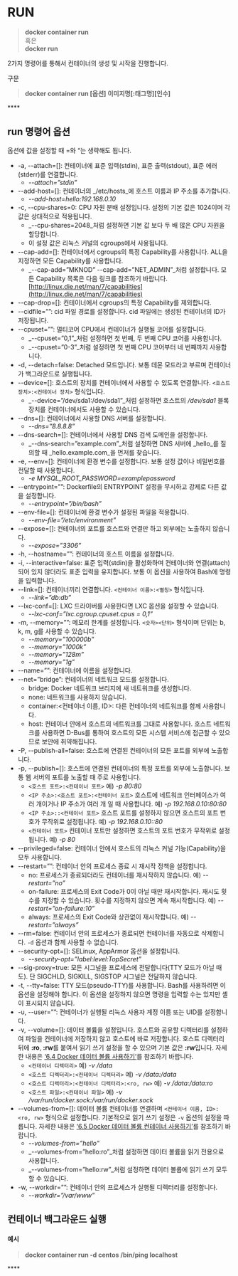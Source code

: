 # RUN

> **docker container run**   
> 혹은  
> **docker run**

2가지 명령어를 통해서 컨테이너의 생성 및 시작을 진행합니다. 

구문

> **docker container run \[옵션\] 이미지명\[:태그명\]\[인수\]**

\*\*\*\*

## run 명령어 옵션

옵션에 값을 설정할 때 =와 “는 생략해도 됩니다.

* -a, --attach=\[\]: 컨테이너에 표준 입력\(stdin\), 표준 출력\(stdout\), 표준 에러\(stderr\)를 연결합니다.
  * _--attach=”stdin”_
* --add-host=\[\]: 컨테이너의 _/etc/hosts_에 호스트 이름과 IP 주소를 추가합니다.
  * _--add-host=hello:192.168.0.10_
* -c, --cpu-shares=0: CPU 자원 분배 설정입니다. 설정의 기본 값은 1024이며 각 값은 상대적으로 적용됩니다.
  * _--cpu-shares=2048_처럼 설정하면 기본 값 보다 두 배 많은 CPU 자원을 할당합니다.
  * 이 설정 값은 리눅스 커널의 cgroups에서 사용됩니다.
* --cap-add=\[\]: 컨테이너에서 cgroups의 특정 Capability를 사용합니다. ALL을 지정하면 모든 Capability를 사용합니다.
  * _--cap-add=”MKNOD” --cap-add=”NET\_ADMIN”_처럼 설정합니다. 모든 Capability 목록은 다음 링크를 참조하기 바랍니다. [http://linux.die.net/man/7/capabilities](http://linux.die.net/man/7/capabilities)
* --cap-drop=\[\]: 컨테이너에서 cgroups의 특정 Capability를 제외합니다.
* --cidfile=””: cid 파일 경로를 설정합니다. cid 파일에는 생성된 컨테이너의 ID가 저장됩니다.
* --cpuset=””: 멀티코어 CPU에서 컨테이너가 실행될 코어를 설정합니다.
  * _--cpuset=”0,1”_처럼 설정하면 첫 번째, 두 번째 CPU 코어를 사용합니다.
  * _--cpuset=”0-3”_처럼 설정하면 첫 번째 CPU 코어부터 네 번째까지 사용합니다.
* -d, --detach=false: Detached 모드입니다. 보통 데몬 모드라고 부르며 컨테이너가 백그라운드로 실행됩니다.
* --device=\[\]: 호스트의 장치를 컨테이너에서 사용할 수 있도록 연결합니다. `<호스트 장치>:<컨테이너 장치>` 형식입니다.
  * _--device=”/dev/sda1:/dev/sda1”_처럼 설정하면 호스트의 _/dev/sda1_ 블록 장치를 컨테이너에서도 사용할 수 있습니다.
* --dns=\[\]: 컨테이너에서 사용할 DNS 서버를 설정합니다.
  * _--dns=”8.8.8.8”_
* --dns-search=\[\]: 컨테이너에서 사용할 DNS 검색 도메인을 설정합니다.
  * _--dns-search=”example.com”_처럼 설정하면 DNS 서버에 _hello_를 질의할 때 _hello.example.com_을 먼저를 찾습니다.
* -e, --env=\[\]: 컨테이너에 환경 변수를 설정합니다. 보통 설정 값이나 비밀번호를 전달할 때 사용합니다.
  * _-e MYSQL\_ROOT\_PASSWORD=examplepassword_
* --entrypoint=””: Dockerfile의 ENTRYPOINT 설정을 무시하고 강제로 다른 값을 설정합니다.
  * _--entrypoint=”/bin/bash”_
* --env-file=\[\]: 컨테이너에 환경 변수가 설정된 파일을 적용합니다.
  * _--env-file=”/etc/environment”_
* --expose=\[\]: 컨테이너의 포트를 호스트와 연결만 하고 외부에는 노출하지 않습니다.
  * _--expose=”3306”_
* -h, --hostname=””: 컨테이너의 호스트 이름을 설정합니다.
* -i, --interactive=false: 표준 입력\(stdin\)을 활성화하며 컨테이너와 연결\(attach\)되어 있지 않더라도 표준 입력을 유지합니다. 보통 이 옵션을 사용하여 Bash에 명령을 입력합니다.
* --link=\[\]: 컨테이너끼리 연결합니다. `<컨테이너 이름>:<별칭>` 형식입니다.
  * _--link=”db:db”_
* --lxc-conf=\[\]: LXC 드라이버를 사용한다면 LXC 옵션을 설정할 수 있습니다.
  * _--lxc-conf=”lxc.cgroup.cpuset.cpus = 0,1”_
* -m, --memory=””: 메모리 한계를 설정합니다. `<숫자><단위>` 형식이며 단위는 b, k, m, g를 사용할 수 있습니다.
  * _--memory=”100000b”_
  * _--memory=”1000k”_
  * _--memory=”128m”_
  * _--memory=”1g”_
* --name=””: 컨테이너에 이름을 설정합니다.
* --net=”bridge”: 컨테이너의 네트워크 모드를 설정합니다.
  * bridge: Docker 네트워크 브리지에 새 네트워크를 생성합니다.
  * none: 네트워크를 사용하지 않습니다.
  * container:&lt;컨테이너 이름, ID&gt;: 다른 컨테이너의 네트워크를 함께 사용합니다.
  * host: 컨테이너 안에서 호스트의 네트워크를 그대로 사용합니다. 호스트 네트워크를 사용하면 D-Bus를 통하여 호스트의 모든 시스템 서비스에 접근할 수 있으므로 보안에 취약해집니다.
* -P, --publish-all=false: 호스트에 연결된 컨테이너의 모든 포트를 외부에 노출합니다.
* -p, --publish=\[\]: 호스트에 연결된 컨테이너의 특정 포트를 외부에 노출합니다. 보통 웹 서버의 포트를 노출할 때 주로 사용합니다.
  * `<호스트 포트>:<컨테이너 포트>` 예\) _-p 80:80_
  * `<IP 주소>:<호스트 포트>:<컨테이너 포트>` 호스트에 네트워크 인터페이스가 여러 개이거나 IP 주소가 여러 개 일 때 사용합니다. 예\) _-p 192.168.0.10:80:80_
  * `<IP 주소>::<컨테이너 포트>` 호스트 포트를 설정하지 않으면 호스트의 포트 번호가 무작위로 설정됩니다. 예\) _-p 192.168.0.10::80_
  * `<컨테이너 포트>` 컨테이너 포트만 설정하면 호스트의 포트 번호가 무작위로 설정됩니다. 예\) _-p 80_
* --privileged=false: 컨테이너 안에서 호스트의 리눅스 커널 기능\(Capability\)을 모두 사용합니다.
* --restart=””: 컨테이너 안의 프로세스 종료 시 재시작 정책을 설정합니다.
  * no: 프로세스가 종료되더라도 컨테이너를 재시작하지 않습니다. 예\) _--restart=”no”_
  * on-failure: 프로세스의 Exit Code가 0이 아닐 때만 재시작합니다. 재시도 횟수를 지정할 수 있습니다. 횟수를 지정하지 않으면 계속 재시작합니다. 예\) _--restart=”on-failure:10”_
  * always: 프로세스의 Exit Code와 상관없이 재시작합니다. 예\) _--restart=”always”_
* --rm=false: 컨테이너 안의 프로세스가 종료되면 컨테이너를 자동으로 삭제합니다. `-d` 옵션과 함께 사용할 수 없습니다.
* --security-opt=\[\]: SELinux, AppArmor 옵션을 설정합니다.
  * _--security-opt=”label:level:TopSecret”_
* --sig-proxy=true: 모든 시그널을 프로세스에 전달합니다\(TTY 모드가 아닐 때도\). 단 SIGCHLD, SIGKILL, SIGSTOP 시그널은 전달하지 않습니다.
* -t, --tty=false: TTY 모드\(pseudo-TTY\)를 사용합니다. Bash를 사용하려면 이 옵션을 설정해야 합니다. 이 옵션을 설정하지 않으면 명령을 입력할 수는 있지만 셸이 표시되지 않습니다.
* -u, --user=””: 컨테이너가 실행될 리눅스 사용자 계정 이름 또는 UID를 설정합니다.
* -v, --volume=\[\]: 데이터 볼륨을 설정입니다. 호스트와 공유할 디렉터리를 설정하여 파일을 컨테이너에 저장하지 않고 호스트에 바로 저장합니다. 호스트 디렉터리 뒤에 **:ro**, **:rw**를 붙여서 읽기 쓰기 설정을 할 수 있으며 기본 값은 **:rw**입니다. 자세한 내용은 [‘6.4 Docker 데이터 볼륨 사용하기’](http://pyrasis.com/book/DockerForTheReallyImpatient/Chapter06/04)를 참조하기 바랍니다.
  * `<컨테이너 디렉터리>` 예\) _-v /data_
  * `<호스트 디렉터리>:<컨테이너 디렉터리>` 예\) _-v /data:/data_
  * `<호스트 디렉터리>:<컨테이너 디렉터리>:<ro, rw>` 예\) _-v /data:/data:ro_
  * `<호스트 파일>:<컨테이너 파일>` 예\) _-v /var/run/docker.sock:/var/run/docker.sock_
* --volumes-from=\[\]: 데이터 볼륨 컨테이너를 연결하며 `<컨테이너 이름, ID>:<ro, rw>` 형식으로 설정합니다. 기본적으로 읽기 쓰기 설정은 `-v` 옵션의 설정을 따릅니다. 자세한 내용은 [‘6.5 Docker 데이터 볼륨 컨테이너 사용하기’](http://pyrasis.com/book/DockerForTheReallyImpatient/Chapter06/05)를 참조하기 바랍니다.
  * _--volumes-from=”hello”_
  * _--volumes-from=”hello:ro”_처럼 설정하면 데이터 볼륨을 읽기 전용으로 사용합니다.
  * _--volumes-from=”hello:rw”_처럼 설정하면 데이터 볼륨에 읽기 쓰기 모두 할 수 있습니다.
* -w, --workdir=””: 컨테이너 안의 프로세스가 실행될 디렉터리를 설정합니다.
  * _--workdir=”/var/www”_

## 컨테이너 백그라운드 실행

#### 예시

> **docker container run -d centos /bin/ping localhost**

\*\*\*\*

